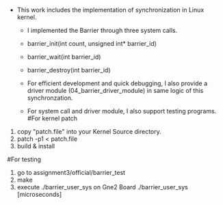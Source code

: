 *   This work includes the implementation of synchronization in Linux kernel.
    *   I implemented the Barrier through three system calls.
      *  barrier_init(int count, unsigned int\* barrier_id)
      *  barrier_wait(int barrier_id)
      *  barrier_destroy(int barrier_id)
    *   For efficient development and quick debugging, I also provide a driver module (04_barrier_driver_module) in same logic of this synchronzation.

    *   For system call and driver module, I also support testing programs.
#For kernel patch
1. copy "patch.file" into your Kernel Source directory.
2. patch -p1 < patch.file
3. build & install

#For testing
1. go to assignment3/official/barrier_test
2. make
3. execute ./barrier_user_sys on Gne2 Board
   ./barrier_user_sys [microseconds]

